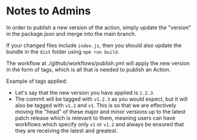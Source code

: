 # Notes to Admins

In order to publish a new version of the action, simply update the "version" in the package.json and merge into the main branch.

If your changed files include `index.js`, then you should also update the bundle in the `dist` folder using `npm run build`.

The workflow at ./github/workflows/publish.yml will apply the new version in the form of tags, which is all that is needed to publish an Action.

Example of tags applied:

- Let's say that the new version you have applied is `1.2.3`.
- The commit will be tagged with `v1.2.3` as you would expect, but it will also be tagged with `v1.2` and `v1`. This is so that we are effectively moving the "head" of these major and minor versions up to the latest patch release which is relevant to them, meaning users can have workflows which specify only `v1` or `v1.2` and always be ensured that they are receiving the latest and greatest.

